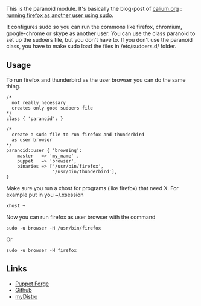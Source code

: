 This is the paranoid module.
It's basically the blog-post of [calium.org](http://calum.org/) :
[running firefox as another user using sudo](http://calum.org/posts/running-firefox-as-another-user-using-sudo).

It configures sudo so you can run the commons like firefox, chromium, google-chrome or skype as another user.
You can use the class paranoid to set up the sudoers file, but you don't have to.
If you don't use the paranoid class, you have to make sudo load the files in /etc/sudoers.d/ folder.

## Usage


To run firefox and thunderbird as the user browser you can do the same thing.

    /* 
      not really necessary 
      creates only good sudoers file
    */
    class { 'paranoid': } 
    
    /*
      create a sudo file to run firefox and thunderbird
      as user browser
    */
    paranoid::user { 'browsing': 
        master   => 'my_name' ,
        puppet   => 'browser',
        binaries => ['/usr/bin/firefox',
                     '/usr/bin/thunderbird'],
    }

Make sure you run a xhost for programs (like firefox) that need X.
For example put in you ~/.xsession
    
    xhost +

Now you can run firefox as user browser with the command
    
    sudo -u browser -H /usr/bin/firefox

Or 

    sudo -u browser -H firefox
    



## Links

* [Puppet Forge](https://forge.puppetlabs.com/myDistro/paranoid)
* [Github](http://github.com/myDistro/paranoid)
* [myDistro](myDistro.github.io)
